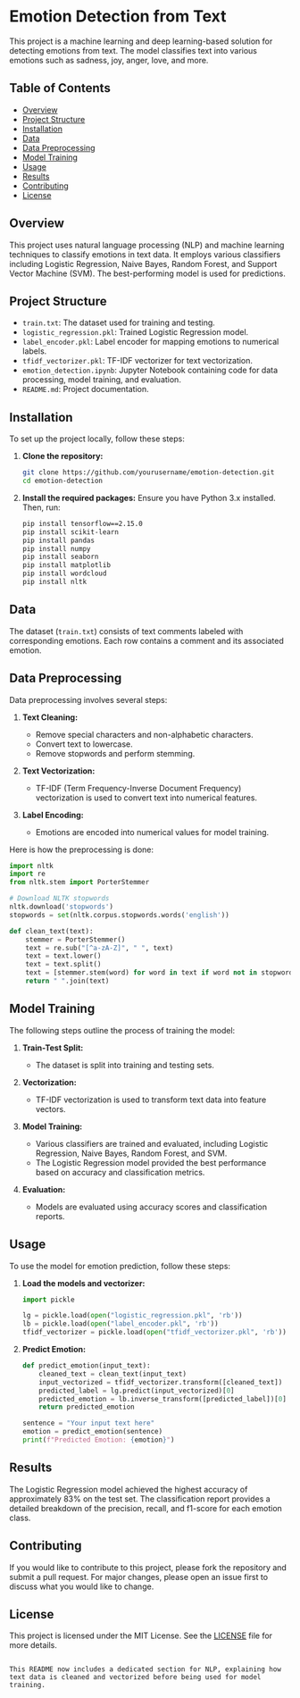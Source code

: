 
# Emotion Detection from Text

This project is a machine learning and deep learning-based solution for detecting emotions from text. The model classifies text into various emotions such as sadness, joy, anger, love, and more.

## Table of Contents

- [Overview](#overview)
- [Project Structure](#project-structure)
- [Installation](#installation)
- [Data](#data)
- [Data Preprocessing](#data-preprocessing)
- [Model Training](#model-training)
- [Usage](#usage)
- [Results](#results)
- [Contributing](#contributing)
- [License](#license)

## Overview

This project uses natural language processing (NLP) and machine learning techniques to classify emotions in text data. It employs various classifiers including Logistic Regression, Naive Bayes, Random Forest, and Support Vector Machine (SVM). The best-performing model is used for predictions.

## Project Structure

- `train.txt`: The dataset used for training and testing.
- `logistic_regression.pkl`: Trained Logistic Regression model.
- `label_encoder.pkl`: Label encoder for mapping emotions to numerical labels.
- `tfidf_vectorizer.pkl`: TF-IDF vectorizer for text vectorization.
- `emotion_detection.ipynb`: Jupyter Notebook containing code for data processing, model training, and evaluation.
- `README.md`: Project documentation.

## Installation

To set up the project locally, follow these steps:

1. **Clone the repository:**
   ```bash
   git clone https://github.com/yourusername/emotion-detection.git
   cd emotion-detection
   ```

2. **Install the required packages:**
   Ensure you have Python 3.x installed. Then, run:
   ```bash
   pip install tensorflow==2.15.0
   pip install scikit-learn
   pip install pandas
   pip install numpy
   pip install seaborn
   pip install matplotlib
   pip install wordcloud
   pip install nltk
   ```

## Data

The dataset (`train.txt`) consists of text comments labeled with corresponding emotions. Each row contains a comment and its associated emotion.

## Data Preprocessing

Data preprocessing involves several steps:

1. **Text Cleaning:**
   - Remove special characters and non-alphabetic characters.
   - Convert text to lowercase.
   - Remove stopwords and perform stemming.

2. **Text Vectorization:**
   - TF-IDF (Term Frequency-Inverse Document Frequency) vectorization is used to convert text into numerical features.

3. **Label Encoding:**
   - Emotions are encoded into numerical values for model training.

Here is how the preprocessing is done:

```python
import nltk
import re
from nltk.stem import PorterStemmer

# Download NLTK stopwords
nltk.download('stopwords')
stopwords = set(nltk.corpus.stopwords.words('english'))

def clean_text(text):
    stemmer = PorterStemmer()
    text = re.sub("[^a-zA-Z]", " ", text)
    text = text.lower()
    text = text.split()
    text = [stemmer.stem(word) for word in text if word not in stopwords]
    return " ".join(text)
```

## Model Training

The following steps outline the process of training the model:

1. **Train-Test Split:**
   - The dataset is split into training and testing sets.

2. **Vectorization:**
   - TF-IDF vectorization is used to transform text data into feature vectors.

3. **Model Training:**
   - Various classifiers are trained and evaluated, including Logistic Regression, Naive Bayes, Random Forest, and SVM.
   - The Logistic Regression model provided the best performance based on accuracy and classification metrics.

4. **Evaluation:**
   - Models are evaluated using accuracy scores and classification reports.

## Usage

To use the model for emotion prediction, follow these steps:

1. **Load the models and vectorizer:**
   ```python
   import pickle

   lg = pickle.load(open("logistic_regression.pkl", 'rb'))
   lb = pickle.load(open("label_encoder.pkl", 'rb'))
   tfidf_vectorizer = pickle.load(open("tfidf_vectorizer.pkl", 'rb'))
   ```

2. **Predict Emotion:**
   ```python
   def predict_emotion(input_text):
       cleaned_text = clean_text(input_text)
       input_vectorized = tfidf_vectorizer.transform([cleaned_text])
       predicted_label = lg.predict(input_vectorized)[0]
       predicted_emotion = lb.inverse_transform([predicted_label])[0]
       return predicted_emotion

   sentence = "Your input text here"
   emotion = predict_emotion(sentence)
   print(f"Predicted Emotion: {emotion}")
   ```

## Results

The Logistic Regression model achieved the highest accuracy of approximately 83% on the test set. The classification report provides a detailed breakdown of the precision, recall, and f1-score for each emotion class.

## Contributing

If you would like to contribute to this project, please fork the repository and submit a pull request. For major changes, please open an issue first to discuss what you would like to change.

## License

This project is licensed under the MIT License. See the [LICENSE](LICENSE) file for more details.
```

This README now includes a dedicated section for NLP, explaining how text data is cleaned and vectorized before being used for model training.
